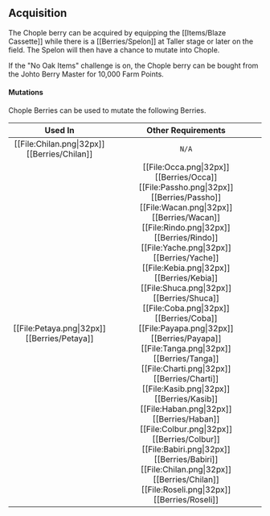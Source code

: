 ## Acquisition

The Chople berry can be acquired by equipping the [[Items/Blaze Cassette]] while there is a [[Berries/Spelon]] at Taller stage or later on the field. The Spelon will then have a chance to mutate into Chople.

If the "No Oak Items" challenge is on, the Chople berry can be bought from the Johto Berry Master for 10,000 Farm Points.

#### Mutations
Chople Berries can be used to mutate the following Berries.

| Used In                                       | Other Requirements |
| :---:                                         | :---: |
| [[File:Chilan.png\|32px]] [[Berries/Chilan]] | `N/A`
| [[File:Petaya.png\|32px]] [[Berries/Petaya]]  | [[File:Occa.png\|32px]] [[Berries/Occa]] [[File:Passho.png\|32px]] [[Berries/Passho]] [[File:Wacan.png\|32px]] [[Berries/Wacan]] [[File:Rindo.png\|32px]] [[Berries/Rindo]] [[File:Yache.png\|32px]] [[Berries/Yache]] [[File:Kebia.png\|32px]] [[Berries/Kebia]] [[File:Shuca.png\|32px]] [[Berries/Shuca]] [[File:Coba.png\|32px]] [[Berries/Coba]] [[File:Payapa.png\|32px]] [[Berries/Payapa]] [[File:Tanga.png\|32px]] [[Berries/Tanga]] [[File:Charti.png\|32px]] [[Berries/Charti]] [[File:Kasib.png\|32px]] [[Berries/Kasib]] [[File:Haban.png\|32px]] [[Berries/Haban]] [[File:Colbur.png\|32px]] [[Berries/Colbur]] [[File:Babiri.png\|32px]] [[Berries/Babiri]] [[File:Chilan.png\|32px]] [[Berries/Chilan]] [[File:Roseli.png\|32px]] [[Berries/Roseli]] |